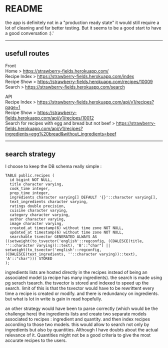# README

the app is definitely not in a "production ready state" it would still require a lot of cleaning and far better testing. But it seems to be a good start to have a good conversation :).'

---
## usefull routes


Front  
Home > https://strawberry-fields.herokuapp.com/  
Recipe Index > https://strawberry-fields.herokuapp.com/index  
Recipe Show > https://strawberry-fields.herokuapp.com/recipes/10009  
Search > https://strawberry-fields.herokuapp.com/search  
 
API  
Recipe Index > https://strawberry-fields.herokuapp.com/api/v1/recipes?page=1  
Recipe Show > https://strawberry-fields.herokuapp.com/api/v1/recipes/10012  
Search for recipes with egg and bread but not beef > https://strawberry-fields.herokuapp.com/api/v1/recipes?ingredients=egg%20bread&without_ingredients=beef

---
## search strategy

I choose to keep the DB schema really simple :

    TABLE public.recipes (
      id bigint NOT NULL,
      title character varying,
      cook_time integer,
      prep_time integer,
      ingredients character varying[] DEFAULT '{}'::character varying[],
      text_ingredients character varying,
      ratings double precision,
      cuisine character varying,
      category character varying,
      author character varying,
      image character varying,
      created_at timestamp(6) without time zone NOT NULL,
      updated_at timestamp(6) without time zone NOT NULL,
      searchable tsvector GENERATED ALWAYS AS ((setweight(to_tsvector('english'::regconfig, (COALESCE(title, ''::character varying))::text), 'B'::"char") || setweight(to_tsvector('english'::regconfig, (COALESCE(text_ingredients, ''::character varying))::text), 'A'::"char"))) STORED
    );

ingredients lists are hosted directly in the recipes instead of being an associated model (a recipe has many ingredients). the search is made using pg serach tsearch. the tsvector is stored and indexed to speed up the search. 
limit of this is that the tsvector would have to be rewrittent every time a recipe is created or modify. and there is redundancy on ingredients. but what is lot in write is gain in read hopefully.

an other strategy would have been to parse correctly (which would be the challenge here) the ingredients lists and create two separate models associated to recipes : ingredient and quantity. and then index recipes according to those two models. this would allow to search not only by ingredients but also by quantities. Although I have doubts about the actual relevance of it. Quantities might not be a good criteria to give the most accurate recipes to the users. 